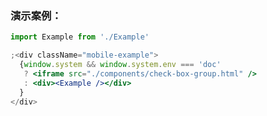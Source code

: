 ### 演示案例：
```jsx harmony
import Example from './Example'

;<div className="mobile-example">
  {window.system && window.system.env === 'doc' 
   ? <iframe src="./components/check-box-group.html" />
   : <div><Example /></div>
  }
</div>
``` 
```js { "file": "../Example.tsx" }
```